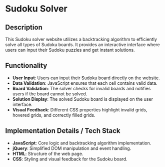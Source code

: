 # Sudoku Solver

## Description
This Sudoku solver website utilizes a backtracking algorithm to efficiently solve all types of Sudoku boards. It provides an interactive interface where users can input their Sudoku puzzles and get instant solutions.

## Functionality
- **User Input**: Users can input their Sudoku board directly on the website.
- **Data Validation**: JavaScript ensures that each cell contains valid data.
- **Board Validation**: The solver checks for invalid boards and notifies users if the board cannot be solved.
- **Solution Display**: The solved Sudoku board is displayed on the user interface.
- **Visual Feedback**: Different CSS properties highlight invalid grids, hovered grids, and correctly filled grids.

## Implementation Details / Tech Stack
- **JavaScript**: Core logic and backtracking algorithm implementation.
- **jQuery**: Simplified DOM manipulation and event handling.
- **HTML**: Structure of the web page.
- **CSS**: Styling and visual feedback for the Sudoku board.
